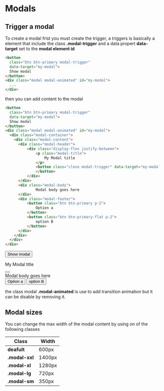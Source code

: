 

# Modals

## Trigger a modal

To create a modal frist you must create the trigger, a triggers is basically a element that include the class **.modal-trigger** and a data propert **data-target** set to the **modal element id**
```html
<button 
  class="btn btn-primary modal-trigger" 
  data-target="my-modal">
  Show modal
</button>
<div class="modal modal-animated" id="my-modal">
  ...
</div>
```
then you can add content to the modal

```html
<button 
  class="btn btn-primary modal-trigger" 
  data-target="my-modal">
  Show modal
</button>
<div class="modal modal-animated" id="my-modal">
  <div class="modal-container">
    <div class="modal-content">
      <div class="modal-header">
          <div class="display-flex justify-between">
              <p class="modal-title">
                  My Modal title
              </p>
              <button class="close modal-trigger" data-target="my-modal">
              </button>
          </div>
      </div>
      <div class="modal-body">
              Modal body goes here
      </div>
      <div class="modal-footer">
          <button class="btn btn-primary p-2">
              Option a
          </button>
          <button class="btn btn-primary-flat p-2">
              option B
          </button>
      </div>
    </div>
  </div>
</div>

```

<button class=" mb-4 btn btn-primary modal-trigger" data-target="my-modal">
  Show modal
</button>
<div class="modal modal-animated" id="my-modal">

<div class="modal-container">
  <div class="modal-content">
      <div class="modal-header">
          <div class="display-flex justify-between">
              <p class="modal-title">
                  My Modal title
              </p>
              <button class="close modal-trigger" data-target="my-modal">
              </button>
          </div>
      </div>
      <div class="modal-body">
              Modal body goes here
      </div>
      <div class="modal-footer">
          <button class="btn btn-primary p-2">
              Option a
          </button>
          <button class="btn btn-primary-flat p-2">
              option B
          </button>
      </div>
  </div>
</div>
</div>

the class modal **.modal-animated** is use to add transition animation but it can be disable by removing it.

## Modal sizes

You can change the max width of the modal content by using on of the following classes
<table class="table w-12 w-md-6/12 table-with-border ">
<thead>
    <tr>
        <th class="text-left">
            Class
        </th>
        <th>
            <span class="text-right">
                Width
            </span>
        </th>
    </tr>
</thead>
<tbody>
    <tr>
        <td>
            <b>deafult</b>
        </td>
        <td>
            600px
        </td>
    </tr>
    <tr>
        <td>
            <b>.modal-xxl</b>
        </td>
        <td>
            1400px
        </td>
    </tr>
    <tr>
        <td>
            <b>.modal-xl</b>
        </td>
        <td>
            1280px
        </td>
    </tr>
    <tr>
        <td>
            <b>.modal-lg</b>
        </td>
        <td>
            720px
        </td>
    </tr>
    <tr>
        <td>
            <b>.modal-sm</b>
        </td>
        <td>
            350px
        </td>
    </tr>
</tbody>
</table>


